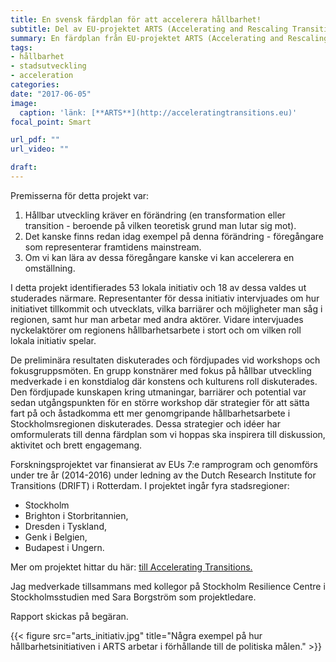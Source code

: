```yaml
---
title: En svensk färdplan för att accelerera hållbarhet!
subtitle: Del av EU-projektet ARTS (Accelerating and Rescaling Transitions to Sustainability)
summary: En färdplan från EU-projektet ARTS (Accelerating and Rescaling Transitions to Sustainability) som visar hur lokala initiativ – privata, offentliga och ideella – kan bidra till en mer genomgripande och snabbare omställning till hållbar utveckling.
tags:
- hållbarhet
- stadsutveckling
- acceleration
categories:
date: "2017-06-05"
image: 
  caption: 'länk: [**ARTS**](http://acceleratingtransitions.eu)'  
focal_point: Smart

url_pdf: ""
url_video: ""

draft: 
---
```


Premisserna för detta projekt var:

1. Hållbar utveckling kräver en förändring (en transformation eller transition - beroende på vilken teoretisk grund man lutar sig mot).
2. Det kanske finns redan idag exempel på denna förändring - föregångare som representerar framtidens mainstream.
3. Om vi kan lära av dessa föregångare kanske vi kan accelerera en omställning.

I detta projekt identifierades 53 lokala initiativ och 18 av dessa valdes ut studerades närmare. Representanter för dessa initiativ intervjuades om hur initiativet tillkommit och utvecklats, vilka barriärer och möjligheter man såg i regionen, samt hur man arbetar med andra aktörer. Vidare intervjuades nyckelaktörer om regionens hållbarhetsarbete i stort och om vilken roll lokala initiativ spelar. 

De preliminära resultaten diskuterades och fördjupades vid workshops och fokusgruppsmöten. En grupp konstnärer med fokus på hållbar utveckling medverkade i en konstdialog där konstens och kulturens roll diskuterades. Den fördjupade kunskapen kring utmaningar, barriärer och potential var sedan utgångspunkten för en större workshop där strategier för att sätta fart på och åstadkomma ett mer genomgripande hållbarhetsarbete i Stockholmsregionen diskuterades. Dessa strategier och idéer har omformulerats till denna färdplan som vi hoppas ska inspirera till diskussion, aktivitet och brett engagemang.

Forskningsprojektet var finansierat av EUs 7:e ramprogram och genomförs under tre år (2014-2016) under ledning av the Dutch Research Institute for Transitions (DRIFT) i Rotterdam. I projektet ingår fyra  stadsregioner: 

- Stockholm
- Brighton i Storbritannien,
- Dresden i Tyskland,
- Genk i Belgien,
- Budapest i Ungern.

Mer om projektet hittar du här: [till Accelerating Transitions.](http://acceleratingtransitions.eu) 

Jag medverkade tillsammans med kollegor på Stockholm Resilience Centre i Stockholmsstudien med Sara Borgström som projektledare.

Rapport skickas på begäran.

{{< figure src="arts_initiativ.jpg" title="Några exempel på hur hållbarhetsinitiativen i ARTS arbetar i förhållande till de politiska målen." >}}
